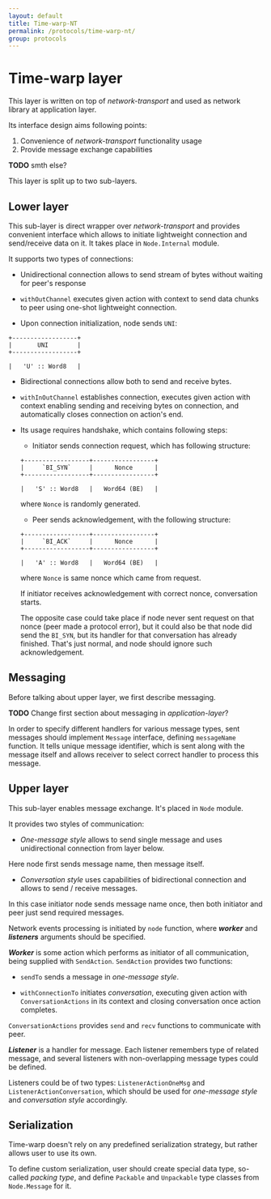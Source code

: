 ```yaml
---
layout: default
title: Time-warp-NT
permalink: /protocols/time-warp-nt/
group: protocols
---
```


# Time-warp layer

This layer is written on top of _network-transport_ and used as network library
at application layer.

Its interface design aims following points:

1. Convenience of *network-transport* functionality usage
2. Provide message exchange capabilities

**TODO** smth else?

This layer is split up to two sub-layers.

## Lower layer

This sub-layer is direct wrapper over _network-transport_ and provides
convenient interface which allows to initiate lightweight connection
and send/receive data on it. It takes place in `Node.Internal` module.

It supports two types of connections:

* Unidirectional connection allows to send stream of bytes without waiting
for peer's response

 * `withOutChannel` executes given action with context to send
 data chunks to peer using one-shot lightweight connection.

 * Upon connection initialization, node sends `UNI`:

 ~~~
 +------------------+
 |       UNI        |
 +------------------+

 |   'U' :: Word8   |
 ~~~


* Bidirectional connections allow both to send and receive bytes.

 * `withInOutChannel` establishes connection, executes given action
with context enabling sending and receiving bytes on connection,
and automatically closes connection on action's end.

 * Its usage requires handshake, which contains following steps:

   * Initiator sends connection request, which has following structure:

   ~~~
   +------------------+-----------------+
   |     `BI_SYN`     |      Nonce      |
   +------------------+-----------------+

   |   'S' :: Word8   |   Word64 (BE)   |
   ~~~

   where `Nonce` is randomly generated.

   * Peer sends acknowledgement, with the following structure:

   ~~~
   +------------------+-----------------+
   |     `BI_ACK`     |      Nonce      |
   +------------------+-----------------+

   |   'A' :: Word8   |   Word64 (BE)   |
   ~~~

   where `Nonce` is same nonce which came from request.

   If initiator receives acknowledgement with correct nonce, conversation starts.

   The opposite case could take place if node never sent request on that nonce (peer made a protocol error), but it could also be that node did send the `BI_SYN`, but its handler for that conversation has already finished.
   That's just normal, and node should ignore such acknowledgement.


## Messaging

Before talking about upper layer, we first describe messaging.

**TODO** Change first section about messaging in *application-layer*?

In order to specify different handlers for various message types,
sent messages should implement `Message` interface, defining `messageName` function. It tells unique message identifier, which is sent
 along with the message itself and allows receiver to select correct handler
 to process this message.


## Upper layer

This sub-layer enables message exchange. It's placed in `Node` module.

It provides two styles of communication:

* *One-message style* allows to send single message and uses unidirectional connection from layer below.

 Here node first sends message name, then message itself.

* *Conversation style* uses capabilities of bidirectional connection
and allows to send / receive messages.

 In this case initiator node sends message name once, then both initiator and
peer just send required messages.

Network events processing is initiated by `node` function, where
 ***worker*** and ***listeners*** arguments should be specified.

***Worker*** is some action which performs as initiator of all communication,
being supplied with `SendAction`. `SendAction` provides two functions:

* `sendTo` sends a message in *one-message style*.

* `withConnectionTo` initiates *conversation*, executing given action with
`ConversationActions` in its context and closing conversation once
action completes.

`ConversationActions` provides `send` and `recv` functions to communicate with peer.

***Listener*** is a handler for message. Each listener remembers type of
 related message, and several listeners with non-overlapping message types
 could be defined.

Listeners could be of two types: `ListenerActionOneMsg` and
`ListenerActionConversation`, which should be used for *one-message style*
and *conversation style* accordingly.


## Serialization

Time-warp doesn't rely on any predefined serialization strategy, but rather
allows user to use its own.

To define custom serialization, user should create special data type, so-called
*packing type*, and define `Packable` and `Unpackable` type classes from `Node.Message` for it.
